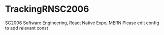 # TrackingRNSC2006

SC2006 Software Engineering, React Native Expo, MERN
Please edit config to add relevant const
